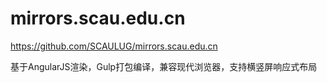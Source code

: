 # mirrors.scau.edu.cn
https://github.com/SCAULUG/mirrors.scau.edu.cn


基于AngularJS渲染，Gulp打包编译，兼容现代浏览器，支持横竖屏响应式布局
